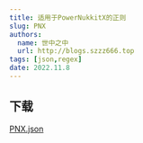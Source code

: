 ```yaml
---
title: 适用于PowerNukkitX的正则
slug: PNX
authors: 
  name: 世中之中
  url: http://blogs.szzz666.top
tags: [json,regex]
date: 2022.11.8
---
```


<!--truncate-->

## 下载

[PNX.json](https://download.serein.cc/https://raw.githubusercontent.com/Zaitonn/Serein-Docs/publish/JSON/PNX.json)
